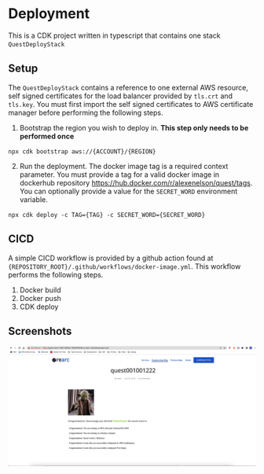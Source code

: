 # Deployment

This is a CDK project written in typescript that contains one stack `QuestDeployStack`

## Setup
The `QuestDeployStack` contains a reference to one external AWS resource, self signed certificates
for the load balancer provided by `tls.crt` and `tls.key`. You must first import the self signed
certificates to AWS certificate manager before performing the following steps.

1. Bootstrap the region you wish to deploy in.
**This step only needs to be performed once**
```
npx cdk bootstrap aws://{ACCOUNT}/{REGION}
```

2. Run the deployment. The docker image tag is a required context parameter. You must provide a tag for a valid docker image
in dockerhub repository https://hub.docker.com/r/alexenelson/quest/tags. You can optionally provide a value for the `SECRET_WORD`
environment variable.
```
npx cdk deploy -c TAG={TAG} -c SECRET_WORD={SECRET_WORD}
```

## CICD
A simple CICD workflow is provided by a github action found at `{REPOSITORY_ROOT}/.github/workflows/docker-image.yml`.
This workflow performs the following steps.

1. Docker build
2. Docker push
3. CDK deploy

## Screenshots
![Screenshot](/quest-deploy/images/screenshot.png)